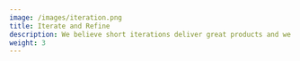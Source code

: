 ```yaml
---
image: /images/iteration.png
title: Iterate and Refine
description: We believe short iterations deliver great products and we expect changes
weight: 3
---
```

